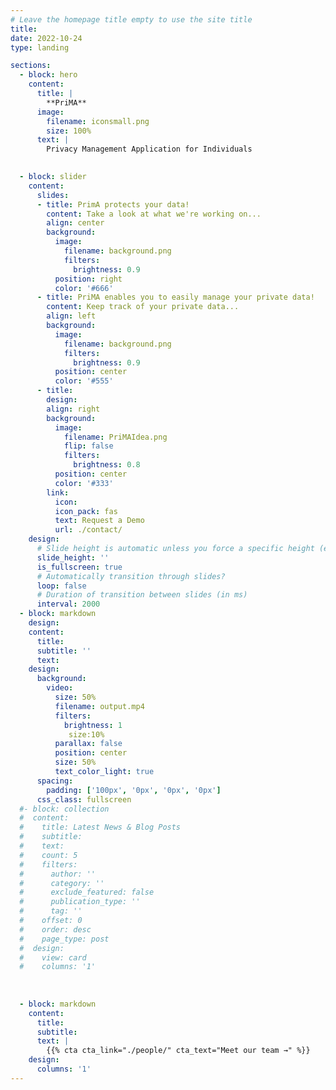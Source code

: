 ```yaml
---
# Leave the homepage title empty to use the site title
title:
date: 2022-10-24
type: landing

sections:    
  - block: hero
    content:
      title: | 
        **PriMA**
      image:
        filename: iconsmall.png
        size: 100%
      text: |
        Privacy Management Application for Individuals

   
  - block: slider
    content:
      slides:
      - title: PrimA protects your data!
        content: Take a look at what we're working on...
        align: center
        background:
          image:
            filename: background.png
            filters:
              brightness: 0.9
          position: right
          color: '#666'
      - title: PriMA enables you to easily manage your private data!
        content: Keep track of your private data... 
        align: left
        background:
          image:
            filename: background.png
            filters:
              brightness: 0.9
          position: center
          color: '#555'
      - title: 
        design: 
        align: right
        background:
          image:
            filename: PriMAIdea.png
            flip: false
            filters:
              brightness: 0.8
          position: center
          color: '#333'
        link:
          icon: 
          icon_pack: fas
          text: Request a Demo
          url: ./contact/
    design:
      # Slide height is automatic unless you force a specific height (e.g. '400px')
      slide_height: ''
      is_fullscreen: true
      # Automatically transition through slides?
      loop: false
      # Duration of transition between slides (in ms)
      interval: 2000       
  - block: markdown
    design:
    content:
      title:
      subtitle: ''
      text:
    design:
      background:
        video: 
          size: 50%
          filename: output.mp4
          filters:
            brightness: 1
             size:10%
          parallax: false
          position: center
          size: 50%
          text_color_light: true
      spacing:
        padding: ['100px', '0px', '0px', '0px']
      css_class: fullscreen        
  #- block: collection
  #  content:
  #    title: Latest News & Blog Posts
  #    subtitle:
  #    text:
  #    count: 5
  #    filters:
  #      author: ''
  #      category: ''
  #      exclude_featured: false
  #      publication_type: ''
  #      tag: ''
  #    offset: 0
  #    order: desc
  #    page_type: post
  #  design:
  #    view: card
  #    columns: '1'
  
  
  
  - block: markdown
    content:
      title:
      subtitle:
      text: |
        {{% cta cta_link="./people/" cta_text="Meet our team →" %}}
    design:
      columns: '1'
---
```

